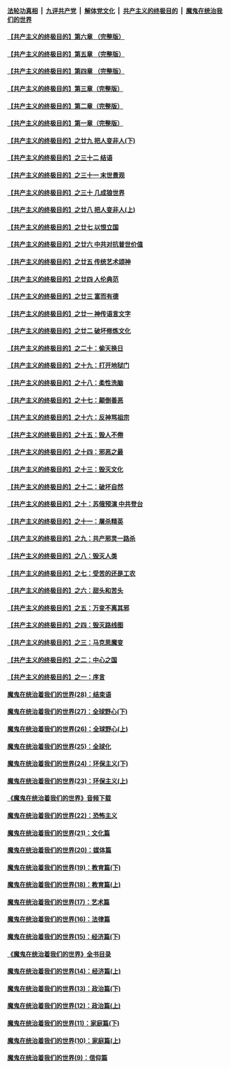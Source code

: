 ####  [法轮功真相](../../../../basic/blob/master/README.md?t=04262001) &nbsp;|&nbsp; [九评共产党](../../../../9ping.md/blob/master/README.md?t=04262001) &nbsp;|&nbsp; [解体党文化](../../../../jtdwh.md/blob/master/README.md?t=04262001)  &nbsp;|&nbsp; [共产主义的终极目的](../../../../gczydzjmd.md/blob/master/README.md?t=04262001) &nbsp;|&nbsp; [魔鬼在统治我们的世界](../../../../mgztzwmdsj.md/blob/master/README.md?t=04262001) 

#### [【共产主义的终极目的】第六章 （完整版）](../pages/nsc422/n11428913.md?t=04262001) 

#### [【共产主义的终极目的】第五章 （完整版）](../pages/nsc422/n11428912.md?t=04262001) 

#### [【共产主义的终极目的】第四章 （完整版）](../pages/nsc422/n11428907.md?t=04262001) 

#### [【共产主义的终极目的】第三章（完整版）](../pages/nsc422/n11428848.md?t=04262001) 

#### [【共产主义的终极目的】第二章（完整版）](../pages/nsc422/n11428831.md?t=04262001) 

#### [【共产主义的终极目的】第一章（完整版）](../pages/nsc422/n11417651.md?t=04262001) 

#### [【共产主义的终极目的】之廿九 把人变非人(下)](../pages/nsc422/n11344140.md?t=04262001) 

#### [【共产主义的终极目的】之三十二 结语](../pages/nsc422/n11360535.md?t=04262001) 

#### [【共产主义的终极目的】之三十一 末世景观](../pages/nsc422/n11351129.md?t=04262001) 

#### [【共产主义的终极目的】之三十 几成狼世界](../pages/nsc422/n11348280.md?t=04262001) 

#### [【共产主义的终极目的】之廿八 把人变非人(上)](../pages/nsc422/n11340492.md?t=04262001) 

#### [【共产主义的终极目的】之廿七 以恨立国](../pages/nsc422/n11336944.md?t=04262001) 

#### [【共产主义的终极目的】之廿六 中共对抗普世价值](../pages/nsc422/n11324785.md?t=04262001) 

#### [【共产主义的终极目的】之廿五 传统艺术颂神](../pages/nsc422/n11296396.md?t=04262001) 

#### [【共产主义的终极目的】之廿四 人伦典范](../pages/nsc422/n11296397.md?t=04262001) 

#### [【共产主义的终极目的】之廿三 富而有德](../pages/nsc422/n11283598.md?t=04262001) 

#### [【共产主义的终极目的】之廿一 神传语言文字](../pages/nsc422/n11263265.md?t=04262001) 

#### [【共产主义的终极目的】之廿二 破坏修炼文化](../pages/nsc422/n11245728.md?t=04262001) 

#### [【共产主义的终极目的】之二十：偷天换日](../pages/nsc422/n11238846.md?t=04262001) 

#### [【共产主义的终极目的】之十九：打开地狱门](../pages/nsc422/n11206376.md?t=04262001) 

#### [【共产主义的终极目的】之十八：柔性洗脑](../pages/nsc422/n11199994.md?t=04262001) 

#### [【共产主义的终极目的】之十七：颠倒善恶](../pages/nsc422/n11179782.md?t=04262001) 

#### [【共产主义的终极目的】之十六：反神骂祖宗](../pages/nsc422/n11166798.md?t=04262001) 

#### [【共产主义的终极目的】之十五：毁人不倦](../pages/nsc422/n11166792.md?t=04262001) 

#### [【共产主义的终极目的】之十四：邪恶之最](../pages/nsc422/n11150249.md?t=04262001) 

#### [【共产主义的终极目的】之十三：毁灭文化](../pages/nsc422/n11135227.md?t=04262001) 

#### [【共产主义的终极目的】之十二：破坏自然](../pages/nsc422/n11135214.md?t=04262001) 

#### [【共产主义的终极目的】之十：苏俄预演 中共登台](../pages/nsc422/n11118424.md?t=04262001) 

#### [【共产主义的终极目的】之十一：屠杀精英](../pages/nsc422/n11118442.md?t=04262001) 

#### [【共产主义的终极目的】之九：共产邪灵一路杀](../pages/nsc422/n11114139.md?t=04262001) 

#### [【共产主义的终极目的】之八：毁灭人类](../pages/nsc422/n11108503.md?t=04262001) 

#### [【共产主义的终极目的】之七：受苦的还是工农](../pages/nsc422/n11101809.md?t=04262001) 

#### [【共产主义的终极目的】之六：甜头和苦头](../pages/nsc422/n11096971.md?t=04262001) 

#### [【共产主义的终极目的】之五：万变不离其邪](../pages/nsc422/n11091285.md?t=04262001) 

#### [【共产主义的终极目的】之四：毁灭路线图](../pages/nsc422/n11086284.md?t=04262001) 

#### [【共产主义的终极目的】之三：马克思魔变](../pages/nsc422/n11061941.md?t=04262001) 

#### [【共产主义的终极目的】之二：中心之国](../pages/nsc422/n11047728.md?t=04262001) 

#### [【共产主义的终极目的】之一：序言](../pages/nsc422/n11086077.md?t=04262001) 

#### [魔鬼在统治着我们的世界(28)：结束语](../pages/nsc422/n10936246.md?t=04262001) 

#### [魔鬼在统治着我们的世界(27)：全球野心(下)](../pages/nsc422/n10928319.md?t=04262001) 

#### [魔鬼在统治着我们的世界(26)：全球野心(上)](../pages/nsc422/n10900318.md?t=04262001) 

#### [魔鬼在统治着我们的世界(25)：全球化](../pages/nsc422/n10788205.md?t=04262001) 

#### [魔鬼在统治着我们的世界(24)：环保主义(下)](../pages/nsc422/n10695307.md?t=04262001) 

#### [魔鬼在统治着我们的世界(23)：环保主义(上)](../pages/nsc422/n10688613.md?t=04262001) 

#### [《魔鬼在统治着我们的世界》音频下载](../pages/nsc422/n10635553.md?t=04262001) 

#### [魔鬼在统治着我们的世界(22)：恐怖主义](../pages/nsc422/n10614727.md?t=04262001) 

#### [魔鬼在统治着我们的世界(21)：文化篇](../pages/nsc422/n10597706.md?t=04262001) 

#### [魔鬼在统治着我们的世界(20)：媒体篇](../pages/nsc422/n10586579.md?t=04262001) 

#### [魔鬼在统治着我们的世界(19)：教育篇(下)](../pages/nsc422/n10564808.md?t=04262001) 

#### [魔鬼在统治着我们的世界(18)：教育篇(上)](../pages/nsc422/n10526970.md?t=04262001) 

#### [魔鬼在统治着我们的世界(17)：艺术篇](../pages/nsc422/n10499093.md?t=04262001) 

#### [魔鬼在统治着我们的世界(16)：法律篇](../pages/nsc422/n10485969.md?t=04262001) 

#### [魔鬼在统治着我们的世界(15)：经济篇(下)](../pages/nsc422/n10469975.md?t=04262001) 

#### [《魔鬼在统治着我们的世界》全书目录](../pages/nsc422/n10464261.md?t=04262001) 

#### [魔鬼在统治着我们的世界(14)：经济篇(上)](../pages/nsc422/n10457370.md?t=04262001) 

#### [魔鬼在统治着我们的世界(13)：政治篇(下)](../pages/nsc422/n10448270.md?t=04262001) 

#### [魔鬼在统治着我们的世界(12)：政治篇(上)](../pages/nsc422/n10444576.md?t=04262001) 

#### [魔鬼在统治着我们的世界(11)：家庭篇(下)](../pages/nsc422/n10440961.md?t=04262001) 

#### [魔鬼在统治着我们的世界(10)：家庭篇(上)](../pages/nsc422/n10435448.md?t=04262001) 

#### [魔鬼在统治着我们的世界(9)：信仰篇](../pages/nsc422/n10432159.md?t=04262001) 

